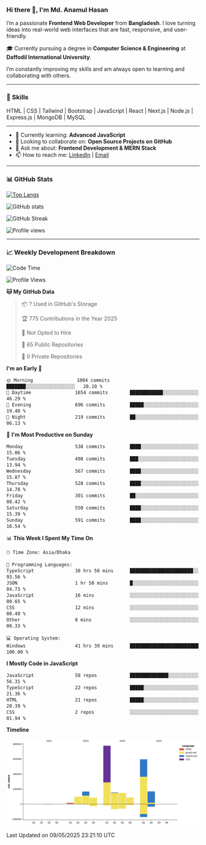 ### Hi there 👋, I'm Md. Anamul Hasan

I’m a passionate **Frontend Web Developer** from **Bangladesh**. I love turning ideas into real-world web interfaces that are fast, responsive, and user-friendly.

🎓 Currently pursuing a degree in **Computer Science & Engineering** at **Daffodil International University**.

I’m constantly improving my skills and am always open to learning and collaborating with others.

---

### 🚀 Skills
HTML | CSS | Tailwind | Bootstrap | JavaScript | React | Next.js | Node.js | Express.js | MongoDB | MySQL 

---

- 🌱 Currently learning: **Advanced JavaScript**
- 👯 Looking to collaborate on: **Open Source Projects on GitHub**
- 💬 Ask me about: **Frontend Development & MERN Stack**
- 📫 How to reach me: [LinkedIn](https://www.linkedin.com/in/mdanamulhasan201) | [Email](mailto:anamulhasan3625@gmail.com)

---

### 📊 GitHub Stats

[![Top Langs](https://github-readme-stats.vercel.app/api/top-langs/?username=mdanamulhasan201&layout=compact)](https://github.com/anuraghazra/github-readme-stats)

![GitHub stats](https://github-readme-stats.vercel.app/api?username=mdanamulhasan201&show_icons=true&count_private=true&theme=tokyonight)

![GitHub Streak](https://streak-stats.demolab.com?user=mdanamulhasan201&theme=tokyonight)

![Profile views](https://gpvc.arturio.dev/mdanamulhasan201)

---

### 📈 Weekly Development Breakdown

<!--START_SECTION:waka-->
![Code Time](http://img.shields.io/badge/Code%20Time-93%20hrs%2046%20mins-blue)

![Profile Views](http://img.shields.io/badge/Profile%20Views-79-blue)

**🐱 My GitHub Data** 

> 📦 ? Used in GitHub's Storage 
 > 
> 🏆 775 Contributions in the Year 2025
 > 
> 🚫 Not Opted to Hire
 > 
> 📜 65 Public Repositories 
 > 
> 🔑 0 Private Repositories 
 > 
**I'm an Early 🐤** 

```text
🌞 Morning                1004 commits        ███████░░░░░░░░░░░░░░░░░░   28.10 % 
🌆 Daytime                1654 commits        ████████████░░░░░░░░░░░░░   46.29 % 
🌃 Evening                696 commits         █████░░░░░░░░░░░░░░░░░░░░   19.48 % 
🌙 Night                  219 commits         ██░░░░░░░░░░░░░░░░░░░░░░░   06.13 % 
```
📅 **I'm Most Productive on Sunday** 

```text
Monday                   538 commits         ████░░░░░░░░░░░░░░░░░░░░░   15.06 % 
Tuesday                  498 commits         ███░░░░░░░░░░░░░░░░░░░░░░   13.94 % 
Wednesday                567 commits         ████░░░░░░░░░░░░░░░░░░░░░   15.87 % 
Thursday                 528 commits         ████░░░░░░░░░░░░░░░░░░░░░   14.78 % 
Friday                   301 commits         ██░░░░░░░░░░░░░░░░░░░░░░░   08.42 % 
Saturday                 550 commits         ████░░░░░░░░░░░░░░░░░░░░░   15.39 % 
Sunday                   591 commits         ████░░░░░░░░░░░░░░░░░░░░░   16.54 % 
```


📊 **This Week I Spent My Time On** 

```text
🕑︎ Time Zone: Asia/Dhaka

💬 Programming Languages: 
TypeScript               38 hrs 58 mins      ███████████████████████░░   93.56 % 
JSON                     1 hr 58 mins        █░░░░░░░░░░░░░░░░░░░░░░░░   04.73 % 
JavaScript               16 mins             ░░░░░░░░░░░░░░░░░░░░░░░░░   00.65 % 
CSS                      12 mins             ░░░░░░░░░░░░░░░░░░░░░░░░░   00.49 % 
Other                    8 mins              ░░░░░░░░░░░░░░░░░░░░░░░░░   00.33 % 

💻 Operating System: 
Windows                  41 hrs 39 mins      █████████████████████████   100.00 % 
```

**I Mostly Code in JavaScript** 

```text
JavaScript               58 repos            ██████████████░░░░░░░░░░░   56.31 % 
TypeScript               22 repos            █████░░░░░░░░░░░░░░░░░░░░   21.36 % 
HTML                     21 repos            █████░░░░░░░░░░░░░░░░░░░░   20.39 % 
CSS                      2 repos             ░░░░░░░░░░░░░░░░░░░░░░░░░   01.94 % 
```



**Timeline**

![Lines of Code chart](https://raw.githubusercontent.com/mdanamulhasan201/mdanamulhasan201/main/assets/bar_graph.png)


 Last Updated on 09/05/2025 23:21:10 UTC
<!--END_SECTION:waka-->
